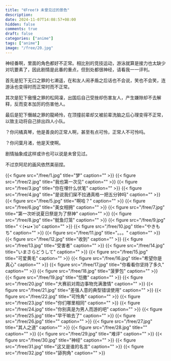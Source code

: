 ```yaml
---
title: "《Free!》 未曾见过的景色"
description: 
date: 2024-11-07T14:08:57+08:00
hidden: false
comments: true
draft: false
categories: ["anime"]
tags: ["anime"]
image: "/free/20.jpg"
---
```

神经番啊，里面的角色都好不正常。相比别的竞技运动，游泳就算是接力也太缺少对坑要素了，因此剧情是此番的重点，但到处都很神经，请看我一一评判。

首先是犯下无口之罪的七濑遥，在和友人闹矛盾之后话也不会说，笑也不会笑，连游泳也变得时而正常时而不正常。

其次是犯下傲慢之罪的松岡凜，出国后自己受挫却伤害友人，产生嫌隙却不去解释，反而变本加厉的伤害他人。

最后是犯下僭越之罪的龍崎怜，在顶撞前辈却又被前辈洗脑之后心理变得不正常，以致主动将自己排出四人小队。

？你问橘真琴，他是善良的正常人啊，甚至有点可怜，正常人不可怜吗。

？你问葉月渚，他是天使啊。

剧情抽象成这样或许也可以说是未曾见过。

不过京阿尼的画风依然美丽捏。

{{< figure src="/free/1.jpg" title="梦" caption="" >}}
{{< figure src="/free/2.jpg" title="我也第一次见" caption="" >}}
{{< figure src="/free/3.jpg" title="你在埋什么伏笔" caption="" >}}
{{< figure src="/free/4.jpg" title="是说我们屎不拉通真格一把五分钟吗" caption="" >}}
{{< figure src="/free/5.jpg" title="啊哈？" caption="" >}}
{{< figure src="/free/6.jpg" title="美女相拥" caption="" >}}
{{< figure src="/free/7.jpg" title="第一次听说夏日祭是为了祭神" caption="" >}}
{{< figure src="/free/8.jpg" title="鱿鱼灯笼" caption="" >}}
{{< figure src="/free/9.jpg" title="ヾ(•ω•`)o" caption="" >}}
{{< figure src="/free/10.jpg" title="やきもち" caption="" >}}
{{< figure src="/free/11.jpg" title="。。。" caption="" >}}
{{< figure src="/free/12.jpg" title="收到" caption="" >}}
{{< figure src="/free/13.jpg" title="受害者" caption="" >}}
{{< figure src="/free/14.jpg" title="いまさらどうして" caption="" >}}
{{< figure src="/free/15.jpg" title="可爱黄毛" caption="" >}}
{{< figure src="/free/16.jpg" title="希望你是真心" caption="" >}}
{{< figure src="/free/17.jpg" title="你看看你坚持了多久" caption="" >}}
{{< figure src="/free/18.jpg" title="菠萝包" caption="" >}}
{{< figure src="/free/19.jpg" title="恺撒" caption="" >}}
{{< figure src="/free/20.jpg" title="大赛前对周边事物充满激情" caption="" >}}
{{< figure src="/free/21.jpg" title="差强人意的典型错误使用" caption="" >}}
{{< figure src="/free/22.jpg" title="可怜角" caption="" >}}
{{< figure src="/free/23.jpg" title="你们哪里相同" caption="" >}}
{{< figure src="/free/24.jpg" title="你别真是为男人而游的吧" caption="" >}}
{{< figure src="/free/25.jpg" title="早干嘛去了" caption="" >}}
{{< figure src="/free/26.jpg" title="" caption="" >}}
{{< figure src="/free/27.jpg" title="其人之道" caption="" >}}
{{< figure src="/free/28.jpg" title="" caption="" >}}
{{< figure src="/free/29.jpg" title="难评" caption="" >}}
{{< figure src="/free/30.jpg" title="神经" caption="" >}}
{{< figure src="/free/31.jpg" title="这又是谁的名言" caption="" >}}
{{< figure src="/free/32.jpg" title="舔狗角" caption="" >}}
